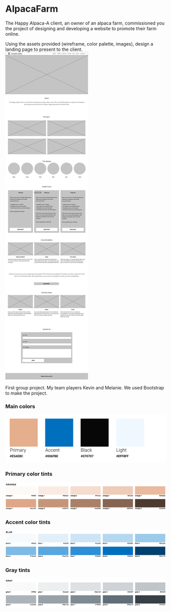 # AlpacaFarm
The Happy Alpaca-A client, an owner of an alpaca farm, commissioned you the project of designing and developing a website to promote their farm online.

Using the assets provided (wireframe, color palette, images), design a landing page to present to the client.
![](wireframe/wireframe.png)

First group project. My team players Kevin and Melanie. We used Bootstrap to make the project.

### Main colors

![](wireframe/colors.png)

### Primary color tints
![](wireframe/alpaca-colors-primary.png)

### Accent color tints
![](wireframe/alpaca-colors-accent.png)

### Gray tints
![](wireframe/alpaca-colors-gray.png)
